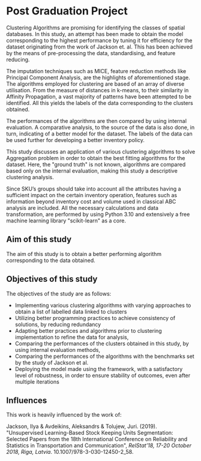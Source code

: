 # Post Graduation Project

Clustering Algorithms are promising for identifying the classes of spatial databases. In this study, an attempt has been made to obtain the model corresponding to the highest performance by tuning it for efficiency for the dataset originating from the work of Jackson et. al. This has been achieved by the means of pre-processing the data, standardising, and feature reducing. 

The imputation techniques such as MICE, feature reduction methods like Principal Component Analysis, are the highlights of aforementioned stage. The algorithms employed for clustering are based of an array of diverse utilisation. From the measure of distances in k-means, to their similarity in Affinity Propagation, a vast majority of patterns have been attempted to be identified. All this yields the labels of the data corresponding to the clusters obtained. 

The performances of the algorithms are then compared by using internal evaluation. A comparative analysis, to the source of the data is also done, in turn, indicating of a better model for the dataset. The labels of the data can be used further for developing a better inventory policy.

This study discusses an application of various clustering algorithms to solve Aggregation problem in order to obtain the best fitting algorithms for the dataset. Here, the "ground truth" is not known, algorithms are compared based only on the internal evaluation, making this study a descriptive clustering analysis. 

Since SKU’s groups should take into account all the attributes having a sufficient impact on the certain inventory operation, features such as information beyond inventory cost and volume used in classical ABC analysis are included. All the necessary calculations and data transformation, are performed by using Python 3.10 and extensively a free machine learning library "scikit-learn" as a core.

## Aim of this study 
The aim of this study is to obtain a better performing algorithm corresponding to the data obtained.

## Objectives of this study
The objectives of the study are as follows:
+ Implementing various clustering algorithms with varying approaches to obtain a list of labelled data linked to clusters
+ Utilizing better programming practices to achieve consistency of solutions, by reducing redundancy
+ Adapting better practices and algorithms prior to clustering implementation to refine the data for analysis,
+ Comparing the performances of the clusters obtained in this study, by using internal evaluation methods,
+ Comparing the performances of the algorithms with the benchmarks set by the study of Jackson et al.
+ Deploying the model made using the framework, with a satisfactory level of robustness, in order to ensure stability of outcomes, even after multiple iterations 

## Influences
This work is heavily influenced by the work of:

Jackson, Ilya & Avdeikins, Aleksandrs & Tolujew, Juri. (2019). "Unsupervised Learning-Based Stock Keeping Units Segmentation: Selected Papers from the 18th International Conference on Reliability and Statistics in Transportation and Communication", *RelStat’18, 17-20 October 2018, Riga, Latvia*. 10.1007/978-3-030-12450-2_58. 
